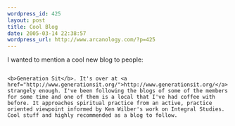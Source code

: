 ```yaml
--- 
wordpress_id: 425
layout: post
title: Cool Blog
date: 2005-03-14 22:38:57
wordpress_url: http://www.arcanology.com/?p=425
---
```

I wanted to mention a cool new blog to people: 
                                                                                                                                                                                                                                                                                                                                                                                                                                                                                                                                                                                                                                                                                                        
                                                                                                                                                                                                                                                                                                                                                                                                                                                                                                                                                                                                                                                                                                        <b>Generation Sit</b>. It's over at <a href="http://www.generationsit.org/">http://www.generationsit.org/</a> strangely enough. I've been following the blogs of some of the members for some time and one of them is a local that I've had coffee with before. It approaches spiritual practice from an active, practice oriented viewpoint informed by Ken Wilber's work on Integral Studies. Cool stuff and highly recommended as a blog to follow.